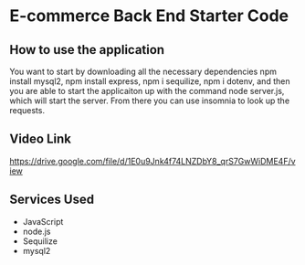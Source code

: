 # E-commerce Back End Starter Code

## How to use the application 
You want to start by downloading all the necessary dependencies npm install mysql2, npm install express, npm i sequilize, npm i dotenv, and then you are able to start the applicaiton up with the command node server.js, which will start the server. From there you can use insomnia to look up the requests. 

## Video Link
https://drive.google.com/file/d/1E0u9Jnk4f74LNZDbY8_qrS7GwWiDME4F/view

## Services Used
* JavaScript
* node.js
* Sequilize
* mysql2

